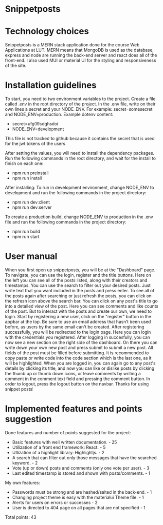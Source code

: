# Snippetposts

# Technology choices

Snippetposts is a MERN stack application done for the course Web Applications at LUT.
MERN means that MongoDB is used as the database, express and node are running the back-end server and react does all of the front-end. I also used MUI or material UI for the styling and responsiveness of the site.

# Installation guidelines

To start, you need to two environment variables to the project. Create a file called .env in the root directory of the project. In the .env file, write on their own lines a secret and your NODE_ENV. For example: secret=somesecret and NODE_ENV=production.
Example dotenv content:

- secret=ufg09sdghsdoi
- NODE_ENV=development

This file is not tracked to github because it contains the secret that is used for the jwt tokens of the users.

After setting the values, you will need to install the dependency packages. Run the following commands in the root directory, and wait for the install to finish on each one:

- npm run preinstall
- npm run install

After installing:
To run in development environment, change NODE_ENV to development and run the following commands in the project directory:

- npm run dev:client
- npm run dev:server

To create a production build, change NODE_ENV to production in the .env file and run the following commands in the project directory:

- npm run build
- npm run start

# User manual

When you first open up snippetposts, you will be at the "Dashboard" page. To navigate, you can use the login, register and the title buttons. Here on the left you can see all of the posts listed, along with their creators and timestamps. You can use the search to filter out your desired posts. Just write text that you want included in the posts and press enter. To see all of the posts again after searching or just refresh the posts, you can click on the refresh icon above the search bar. You can click on any post's title to go into a detailed view of the post. Here you can see comments and like counts of the post. But to interact with the posts and create our own, we need to login. Start by registering a new user, click on the "register" button in the appbar at the top. Be sure to use an email address that hasn't been used before, as users by the same email can't be created. After registering successfully, you will be redirected to the login page. Here you can login with the credentials you registered. After logging in succesfully, you can now see a new section on the right side of the dashboard. On there you can write down your own new post and press submit to submit a new post. All fields of the post must be filled before submitting. It is recommended to copy paste or write code into the code section which is the last one, as it will be highlighted. When you are logged in, you can again go to any post's details by clicking its title, and now you can like or dislike posts by clicking the thumb up or thumb down icons, or leave comments by writing a comment in the comment text field and pressing the comment button. In order to logout, press the logout button on the navbar. Thanks for using snippet posts!

# Implemented features and points suggestion

Done features and number of points suggested for the project:

- Basic features with well written documentation. - 25
- Utilization of a front end framework: React. - 5
- Utlization of a highlight library: Highlightjs. - 2
- A search that can filter out only those messages that have the searched keyword. - 2
- Vote (up or down) posts and comments (only one vote per user). - 3
- Last edited timestamp is stored and shown with posts/comments. - 1

My own features:

- Passwords must be strong and are hashed/salted in the back-end. - 1
- Changing project theme is easy with the materialui Theme file. - 1
- Alerts for users on errors or successes - 2
- User is directed to 404 page on all pages that are not specified - 1

Total points: 43
